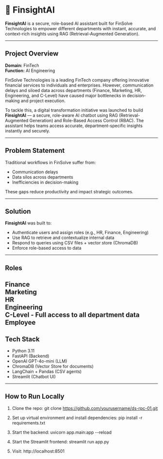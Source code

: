 # 🤖 FinsightAI

**FinsightAI** is a secure, role-based AI assistant built for FinSolve Technologies to empower different departments with instant, accurate, and context-rich insights using RAG (Retrieval-Augmented Generation).

---

## Project Overview

**Domain:** FinTech  
**Function:** AI Engineering  

FinSolve Technologies is a leading FinTech company offering innovative financial services to individuals and enterprises. However, communication delays and siloed data across departments (Finance, Marketing, HR, Engineering, and C-Level) have caused major bottlenecks in decision-making and project execution.

To tackle this, a digital transformation initiative was launched to build **FinsightAI** — a secure, role-aware AI chatbot using RAG (Retrieval-Augmented Generation) and Role-Based Access Control (RBAC). The assistant helps teams access accurate, department-specific insights instantly and securely.

---

## Problem Statement

Traditional workflows in FinSolve suffer from:

-  Communication delays  
-  Data silos across departments  
-  Inefficiencies in decision-making  

These gaps reduce productivity and impact strategic outcomes.

---

## Solution

**FinsightAI** was built to:

-  Authenticate users and assign roles (e.g., HR, Finance, Engineering)
-  Use RAG to retrieve and contextualize internal data
-  Respond to queries using CSV files + vector store (ChromaDB)
-  Enforce role-based access to data

---

## Roles              
**Finance**        
**Marketing**      
**HR**             
**Engineering**    
**C-Level**  - Full access to all department data
**Employee** 
---

## Tech Stack

-  Python 3.11
-  FastAPI (Backend)
-  OpenAI GPT-4o-mini (LLM)
-  ChromaDB (Vector Store for documents)
-  LangChain + Pandas (CSV agents)
-  Streamlit (Chatbot UI)

---

## How to Run Locally

1. Clone the repo:
   git clone https://github.com/yourusername/ds-rpc-01.git

2. Set up virtual environment and install dependencies:
   pip install -r requirements.txt

3. Start the backend:
   uvicorn app.main:app --reload

4. Start the Streamlit frontend:
   streamlit run app.py

5. Visit:
   http://localhost:8501

